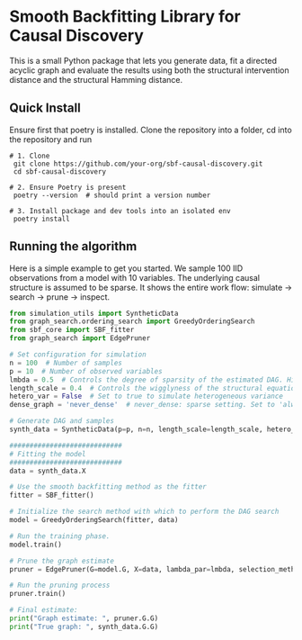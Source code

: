 # Smooth Backfitting Library for Causal Discovery

This is a small Python package that lets you generate data, fit a directed acyclic graph and evaluate the results using both the structural intervention distance and the structural Hamming distance.

## Quick Install

Ensure first that poetry is installed. Clone the repository into a folder, cd into the repository and run
```shell
# 1. Clone
 git clone https://github.com/your‑org/sbf‑causal‑discovery.git
 cd sbf‑causal‑discovery

# 2. Ensure Poetry is present
 poetry --version  # should print a version number

# 3. Install package and dev tools into an isolated env
 poetry install
```

## Running the algorithm

Here is a simple example to get you started. 
We sample 100 IID observations from a model with 10 variables. The underlying causal structure is assumed to be sparse.
It shows the entire work flow: simulate → search → prune → inspect.

```Python
from simulation_utils import SyntheticData
from graph_search.ordering_search import GreedyOrderingSearch
from sbf_core import SBF_fitter
from graph_search import EdgePruner

# Set configuration for simulation
n = 100  # Number of samples
p = 10  # Number of observed variables
lmbda = 0.5  # Controls the degree of sparsity of the estimated DAG. Higher lmbda gives estimates that are more sparse.
length_scale = 0.4  # Controls the wigglyness of the structural equation functions
hetero_var = False  # Set to true to simulate heterogeneous variance
dense_graph = 'never_dense'  # never_dense: sparse setting. Set to 'always_dense' for dense setting.

# Generate DAG and samples
synth_data = SyntheticData(p=p, n=n, length_scale=length_scale, hetero_var=hetero_var, dense_graph=dense_graph)

############################
# Fitting the model
############################
data = synth_data.X

# Use the smooth backfitting method as the fitter
fitter = SBF_fitter()

# Initialize the search method with which to perform the DAG search
model = GreedyOrderingSearch(fitter, data)

# Run the training phase.
model.train()

# Prune the graph estimate
pruner = EdgePruner(G=model.G, X=data, lambda_par=lmbda, selection_method='fLassoMan')

# Run the pruning process
pruner.train()

# Final estimate:
print("Graph estimate: ", pruner.G.G)
print("True graph: ", synth_data.G.G)
```